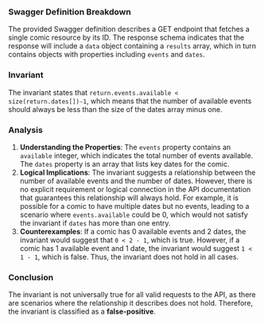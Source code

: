 ### Swagger Definition Breakdown
The provided Swagger definition describes a GET endpoint that fetches a single comic resource by its ID. The response schema indicates that the response will include a `data` object containing a `results` array, which in turn contains objects with properties including `events` and `dates`.

### Invariant
The invariant states that `return.events.available < size(return.dates[])-1`, which means that the number of available events should always be less than the size of the dates array minus one.

### Analysis
1. **Understanding the Properties**: The `events` property contains an `available` integer, which indicates the total number of events available. The `dates` property is an array that lists key dates for the comic.
2. **Logical Implications**: The invariant suggests a relationship between the number of available events and the number of dates. However, there is no explicit requirement or logical connection in the API documentation that guarantees this relationship will always hold. For example, it is possible for a comic to have multiple dates but no events, leading to a scenario where `events.available` could be 0, which would not satisfy the invariant if `dates` has more than one entry.
3. **Counterexamples**: If a comic has 0 available events and 2 dates, the invariant would suggest that `0 < 2 - 1`, which is true. However, if a comic has 1 available event and 1 date, the invariant would suggest `1 < 1 - 1`, which is false. Thus, the invariant does not hold in all cases.

### Conclusion
The invariant is not universally true for all valid requests to the API, as there are scenarios where the relationship it describes does not hold. Therefore, the invariant is classified as a **false-positive**.

